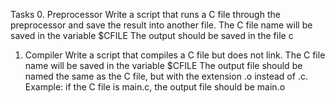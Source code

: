Tasks
0. Preprocessor
Write a script that runs a C file through the preprocessor and save the result into another file.
The C file name will be saved in the variable $CFILE
The output should be saved in the file c
1. Compiler
Write a script that compiles a C file but does not link.
The C file name will be saved in the variable $CFILE
The output file should be named the same as the C file, but with the extension .o instead of .c.
Example: if the C file is main.c, the output file should be main.o
